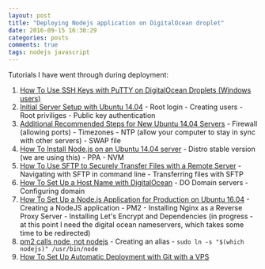 ```yaml
---
layout: post
title: "Deploying Nodejs application on DigitalOcean droplet"
date: 2016-09-15 16:30:29
categories: posts
comments: true
tags: nodejs javascript
---
```

Tutorials I have went through during deployment:

  1. [How To Use SSH Keys with PuTTY on DigitalOcean Droplets (Windows users)](https://www.digitalocean.com/community/tutorials/how-to-use-ssh-keys-with-putty-on-digitalocean-droplets-windows-users) 
  2. [Initial Server Setup with Ubuntu 14.04](https://www.digitalocean.com/community/tutorials/initial-server-setup-with-ubuntu-14-04)
    - Root login
    - Creating users
    - Root priviliges
    - Public key authentication  
  3. [Additional Recommended Steps for New Ubuntu 14.04 Servers](https://www.digitalocean.com/community/tutorials/additional-recommended-steps-for-new-ubuntu-14-04-servers)
    - Firewall (allowing ports)
    - Timezones
    - NTP (allow your computer to stay in sync with other servers)
    - SWAP file
  4. [How To Install Node.js on an Ubuntu 14.04 server](https://www.digitalocean.com/community/tutorials/how-to-install-node-js-on-an-ubuntu-14-04-server)
    - Distro stable version (we are using this)
    - PPA
    - NVM
  5. [How To Use SFTP to Securely Transfer Files with a Remote Server](https://www.digitalocean.com/community/tutorials/how-to-use-sftp-to-securely-transfer-files-with-a-remote-server)
    - Navigating with SFTP in command line
    - Transferring files with SFTP
  6. [How To Set Up a Host Name with DigitalOcean](https://www.digitalocean.com/community/tutorials/how-to-set-up-a-host-name-with-digitalocean)
    - DO Domain servers
    - Configuring domain
  7. [How To Set Up a Node.js Application for Production on Ubuntu 16.04](https://www.digitalocean.com/community/tutorials/how-to-set-up-a-node-js-application-for-production-on-ubuntu-16-04)
    - Creating a NodeJS application
    - PM2
    - Installing Nginx as a Reverse Proxy Server
    - Installing  Let's Encrypt and Dependencies (in progress - at this point I need the digital ocean nameservers, which takes some time to be redirected)
  8. [pm2 calls node, not nodejs](https://www.digitalocean.com/community/questions/pm2-calls-node-not-nodejs) 
    - Creating an alias
    - `sudo ln -s "$(which nodejs)" /usr/bin/node`
  9. [How To Set Up Automatic Deployment with Git with a VPS](https://www.digitalocean.com/community/tutorials/how-to-set-up-automatic-deployment-with-git-with-a-vps)